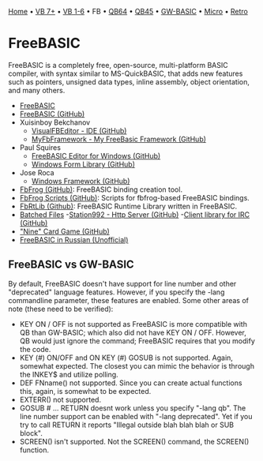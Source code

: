 [Home](https://gotbasic.com) • [VB 7+](vb.md) • [VB 1-6](vb6.md) • FB • [QB64](qb64.md) • [QB45](qb.md) • [GW-BASIC](gw-basic.md) • [Micro](micro.md) • [Retro](retro.md)

# FreeBASIC

FreeBASIC is a completely free, open-source, multi-platform BASIC compiler, with syntax similar to MS-QuickBASIC, that adds new features such as pointers, unsigned data types, inline assembly, object orientation, and many others.

- [FreeBASIC](https://www.freebasic.net/)
- [FreeBASIC (GitHub)](https://github.com/freebasic/fbc)
- Xuisinboy Bekchanov
  - [VisualFBEditor - IDE (GitHub)](https://github.com/XusinboyBekchanov/VisualFBEditor)
  - [MyFbFramework - My FreeBasic Framework (GitHub)](https://github.com/XusinboyBekchanov/MyFbFramework)
- Paul Squires
  - [FreeBASIC Editor for Windows (GitHub)](https://github.com/PaulSquires/WinFBE)
  - [Windows Form Library (GitHub)](https://github.com/PaulSquires/WinFormsX)
- Jose Roca
  - [Windows Framework (GitHub)](https://github.com/JoseRoca/WinFBX)
- [FbFrog (GitHub)](https://github.com/dkl/fbfrog): FreeBASIC binding creation tool.
- [FbFrog Scripts (GitHub)](https://github.com/dkl/fbbindings): Scripts for fbfrog-based FreeBASIC bindings.
- [FbRtLib (Github)](https://github.com/ImortisInglorian/fbrtLib): FreeBASIC Runtime Library written in FreeBASIC.
- [Batched Files](https://github.com/BatchedFiles)
  -[Station992 - Http Server (GitHub)](https://github.com/BatchedFiles/Station922)
  -[Client library for IRC (GitHub)](https://github.com/BatchedFiles/IrcClientLibrary)
- ["Nine" Card Game (GitHub)](https://github.com/TagalongGames/Nine)
- [FreeBASIC in Russian (Unofficial)](http://www.freebasic.su/)

## FreeBASIC vs GW-BASIC 

By default, FreeBASIC doesn't have support for line number and other "deprecated" language features.  However, if you specify the -lang commandline parameter, these features are enabled.  Some other areas of note (these need to be verified):

- KEY ON / OFF is not supported as FreeBASIC is more compatible with QB than GW-BASIC; which also did not have KEY ON / OFF.  However, QB would just ignore the command; FreeBASIC requires that you modify the code.
- KEY (#) ON/OFF and ON KEY (#) GOSUB is not supported.  Again, somewhat expected.  The closest you can mimic the behavior is through the INKEY$ and utilize polling.
- DEF FNname() not supported.  Since you can create actual functions this, again, is somewhat to be expected.
- EXTERR() not supported.
- GOSUB # ... RETURN doesnt work unless you specify "-lang qb".  The line number support can be enabled with "-lang deprecated".  Yet if you try to call RETURN it reports "Illegal outside blah blah blah or SUB block".
- SCREEN() isn't supported.  Not the SCREEN() command, the SCREEN() function.
